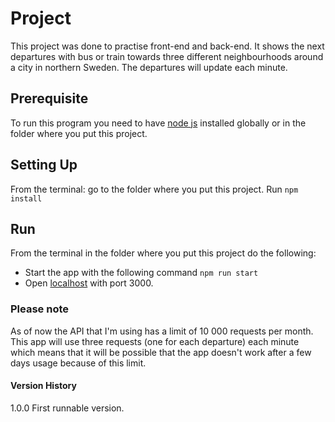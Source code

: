 # Project
This project was done to practise front-end and back-end. It shows the next departures with bus or train towards three different neighbourhoods around a city in northern Sweden. The departures will update each minute.


## Prerequisite
To run this program you need to have [node js](https://nodejs.org/) installed globally or in the folder where you put this project. 


## Setting Up
From the terminal: go to the folder where you put this project. Run 
`npm install`


## Run
From the terminal in the folder where you put this project do the following: 
- Start the app with the following command
`npm run start`
- Open [localhost](http://localhost:3000/) with port 3000.


### Please note
As of now the API that I'm using has a limit of 10 000 requests per month. This app will use three requests (one for each departure) each minute which means that it will be possible that the app doesn't work after a few days usage because of this limit.


#### Version History
1.0.0
First runnable version. 
